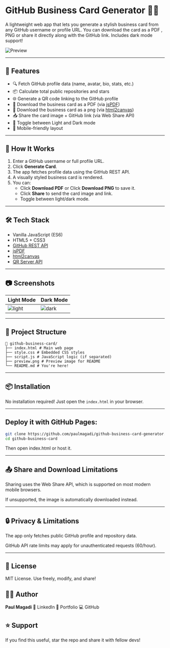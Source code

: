 # GitHub Business Card Generator 🧑‍💻

A lightweight web app that lets you generate a stylish business card from any GitHub username or profile URL. You can download the card as a PDF , PNG or share it directly along with the GitHub link. Includes dark mode support!

![Preview](preview.png)

---

## 🚀 Features

- 🔍 Fetch GitHub profile data (name, avatar, bio, stats, etc.)
- 📦 Calculate total public repositories and stars
- 🌐 Generate a QR code linking to the GitHub profile
- 📄 Download the business card as a PDF (via [jsPDF](https://github.com/parallax/jsPDF))
- 📄 Download the business card as a png (via [html2canvas](https://github.com/niklasvh/html2canvas))
- 📤 Share the card image + GitHub link (via Web Share API)
- 🌙 Toggle between Light and Dark mode
- 📱 Mobile-friendly layout

---

## 🔧 How It Works

1. Enter a GitHub username or full profile URL.
2. Click **Generate Card**.
3. The app fetches profile data using the GitHub REST API.
4. A visually styled business card is rendered.
5. You can:
   - Click **Download PDF** or Click **Download PNG** to save it.
   - Click **Share** to send the card image and link.
   - Toggle between light/dark mode.

---

## 🛠️ Tech Stack

- Vanilla JavaScript (ES6)
- HTML5 + CSS3
- [GitHub REST API](https://docs.github.com/en/rest)
- [jsPDF](https://github.com/parallax/jsPDF)
- [html2canvas](https://github.com/niklasvh/html2canvas)
- [QR Server API](https://goqr.me/api/)

---

## 📷 Screenshots

| Light Mode | Dark Mode |
|------------|-----------|
| ![light](screenshots/light.png) | ![dark](screenshots/dark.png) |

---

## 📂 Project Structure

```
📁 github-business-card/
├── index.html # Main web page
├── style.css # Embedded CSS styles
├── script.js # JavaScript logic (if separated)
├── preview.png # Preview image for README
└── README.md # You're here!
```


---

## 📦 Installation

No installation required! Just open the `index.html` in your browser.

---

## Deploy it with GitHub Pages:

```bash
git clone https://github.com/paulmagadi/github-business-card-generator.git
cd github-business-card
```
Then open index.html or host it.

---

## 📤 Share and Download Limitations
Sharing uses the Web Share API, which is supported on most modern mobile browsers.

If unsupported, the image is automatically downloaded instead.

---

## 🔒 Privacy & Limitations
The app only fetches public GitHub profile and repository data.

GitHub API rate limits may apply for unauthenticated requests (60/hour).

---

## 📃 License
MIT License. Use freely, modify, and share!

## 🙋‍♂️ Author
**Paul Magadi**
💼 LinkedIn
📂 Portfolio
💻 GitHub

## ⭐️ Support
If you find this useful, star the repo and share it with fellow devs!